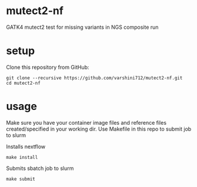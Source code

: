# mutect2-nf

GATK4 mutect2 test for missing variants in NGS composite run

# setup

Clone this repository from GitHub:

```
git clone --recursive https://github.com/varshini712/mutect2-nf.git
cd mutect2-nf
```
# usage

Make sure you have your container image files and reference files created/specified in your working dir.
Use Makefile in this repo to submit job to slurm

Installs nextflow
```
make install
```
Submits sbatch job to slurm
```
make submit
```

